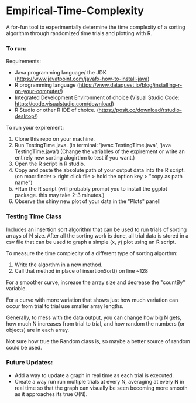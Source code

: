 # Empirical-Time-Complexity
A for-fun tool to experimentally determine the time complexity of a sorting algorithm through randomized time trials and plotting with R. 

### To run: ###
Requirements:
- Java programming language/ the JDK (https://www.javatpoint.com/javafx-how-to-install-java)
- R programming language (https://www.dataquest.io/blog/installing-r-on-your-computer/) 
- Integrated Development Environment of choice (Visual Studio Code: https://code.visualstudio.com/download)
- R Studio or other R IDE of choice. (https://posit.co/download/rstudio-desktop/)

To run your expirement:
1. Clone this repo on your machine.
2. Run TestingTime.java. (in terminal: 'javac TestingTime.java', 'java TestingTime.java')
(Change the variables of the expirement or write an entirely new sorting alogirthm to test if you want.)
3. Open the R script in R studio.
4. Copy and paste the absolute path of your output data into the R script. (on mac: finder > right click file > hold the option key > "copy as path name")
5. *Run the R script (will probably prompt you to install the ggplot package. this may take 2-3 minutes.)
6. Observe the shiny new plot of your data in the "Plots" panel!

### Testing Time Class ###
 Includes an insertion sort algorithm that can be used to run trials of sorting arrays of N size. After all the sorting work is done, all trial data is stored in a csv file that can be used to graph a simple (x, y) plot using an R script.
 
 To measure the time complecity of a different type of sorting algorthm:
 1. Write the algorthm in a new method.
 3. Call that method in place of insertionSort() on line ~128
  
 For a smoother curve, increase the array size and decrease the "countBy" variable.
 
 For a curve with more variation that shows just how much variation can occur from trial to trial use smaller array lengths.
 
 Generally, to mess with the data output, you can change how big N gets, how much
 N increases from trial to trial, and how random the numbers (or objects) are in each array.
 
 Not sure how true the Random class is, so maybe a better source of random could be used.
 
 ### Future Updates: ###
 - Add a way to update a graph in real time as each trial is executed. 
 - Create a way run run multiple trials at every N, averaging at every N in real time so that the graph can visually be seen becoming more smooth as it approaches its true O(N).
